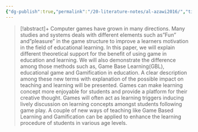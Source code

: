 ```yaml
---
{"dg-publish":true,"permalink":"/20-literature-notes/al-azawi2016/","title":"Educational Gamification Vs. Game Based Learning - Comparative Study","tags":["game-based-learning","gamification"],"noteIcon":"","created":"2024.08.30 17:34","updated":"2024.09.09 16:17"}
---
```



> [!abstract]+
> Computer games have grown in many directions. Many studies and systems deals with different elements such as”Fun” and”pleasure” in the game structure to improve a learners motivation in the field of educational learning. In this paper, we will explain different theoretical support for the benefit of using game in education and learning. We will also demonstrate the difference among those methods such as, Game Base Learning(GBL), educational game and Gamification in education. A clear description among these new terms with explanation of the possible impact on teaching and learning will be presented. Games can make learning concept more enjoyable for students and provide a platform for their creative thought. Games will often act as learning triggers inducing lively discussion on learning concepts amongst students following game play. A couple of new ways of teaching like Game Based Learning and Gamification can be applied to enhance the learning procedure of students in various age levels.
